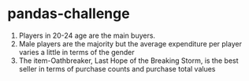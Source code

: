 # pandas-challenge

1) Players in 20-24 age are the main buyers. 
2) Male players are the majority but the average expenditure per player varies a little in terms of the gender
3) The item-Oathbreaker, Last Hope of the Breaking Storm, is the best seller in terms of purchase counts and purchase total values
